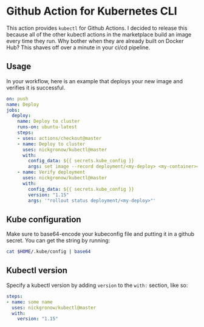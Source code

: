 # Github Action for Kubernetes CLI

This action provides `kubectl` for Github Actions.  I decided to release this because all of the other kubectl actions in the marketplace build an image every time they run.  Why bother when they are already built on Docker Hub?  This shaves off over a minute in your ci/cd pipeline.

## Usage

In your workflow, here is an example that deploys your new image and verifies it is successful.

```yaml
on: push
name: Deploy
jobs:
  deploy:
    name: Deploy to cluster
    runs-on: ubuntu-latest
    steps:
    - uses: actions/checkout@master
    - name: Deploy to cluster
      uses: nickgronow/kubectl@master
      with:
        config_data: ${{ secrets.kube_config }}
        args: set image --record deployment/<my-deploy> <my-container>=<my-image>:<new-tag>
    - name: Verify deployment
      uses: nickgronow/kubectl@master
      with:
        config_data: ${{ secrets.kube_config }}
        version: "1.15"
        args: '"rollout status deployment/<my-deploy>"'
```

## Kube configuration

Make sure to base64-encode your kubeconfig file and putting it in a github secret.  You can get the string by running:

```bash
cat $HOME/.kube/config | base64
```

## Kubectl version

Specify a kubectl version by adding `version` to the `with:` section, like so:

```yaml
steps:
- name: some name
  uses: nickgronow/kubectl@master
  with:
    version: "1.15"
```
